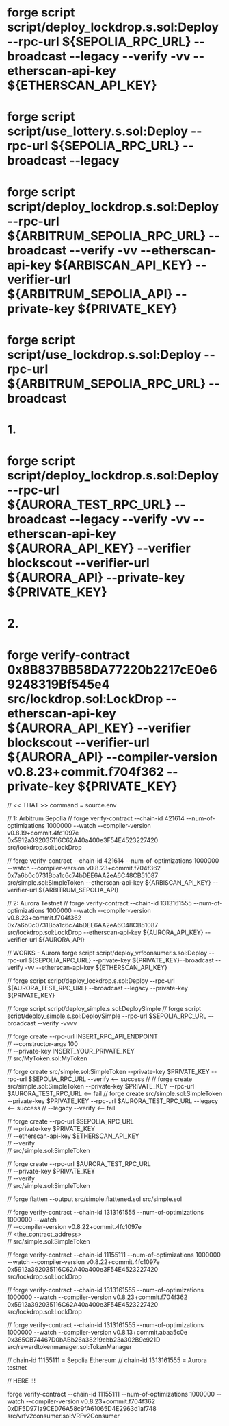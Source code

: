 # forge script script/deploy_lockdrop.s.sol:Deploy --rpc-url ${SEPOLIA_RPC_URL} --broadcast --legacy --verify -vv --etherscan-api-key ${ETHERSCAN_API_KEY}

# forge script script/use_lottery.s.sol:Deploy --rpc-url ${SEPOLIA_RPC_URL} --broadcast --legacy

# forge script script/deploy_lockdrop.s.sol:Deploy --rpc-url ${ARBITRUM_SEPOLIA_RPC_URL} --broadcast --verify -vv --etherscan-api-key ${ARBISCAN_API_KEY} --verifier-url ${ARBITRUM_SEPOLIA_API} --private-key ${PRIVATE_KEY} 

# forge script script/use_lockdrop.s.sol:Deploy --rpc-url ${ARBITRUM_SEPOLIA_RPC_URL} --broadcast

# 1.
# forge script script/deploy_lockdrop.s.sol:Deploy --rpc-url ${AURORA_TEST_RPC_URL} --broadcast --legacy --verify -vv --etherscan-api-key ${AURORA_API_KEY} --verifier blockscout --verifier-url ${AURORA_API} --private-key ${PRIVATE_KEY}

# 2.
# forge verify-contract 0x8B837BB58DA77220b2217cE0e69248319Bf545e4 src/lockdrop.sol:LockDrop --etherscan-api-key ${AURORA_API_KEY} --verifier blockscout --verifier-url ${AURORA_API} --compiler-version v0.8.23+commit.f704f362 --private-key ${PRIVATE_KEY}




// << THAT >> command =  source.env





// 1:  Arbitrum Sepolia
// forge verify-contract --chain-id 421614 --num-of-optimizations 1000000 --watch --compiler-version v0.8.19+commit.4fc1097e 0x5912a392035116C62A40a400e3F54E4523227420 src/lockdrop.sol:LockDrop

// forge verify-contract --chain-id 421614 --num-of-optimizations 1000000 --watch --compiler-version v0.8.23+commit.f704f362 0x7a6b0c0731Bba1c6c74bDEE6AA2eA6C48CB51087 src/simple.sol:SimpleToken --etherscan-api-key ${ARBISCAN_API_KEY} --verifier-url ${ARBITRUM_SEPOLIA_API}

// 2:  Aurora Testnet
// forge verify-contract --chain-id 1313161555 --num-of-optimizations 1000000 --watch --compiler-version v0.8.23+commit.f704f362  0x7a6b0c0731Bba1c6c74bDEE6AA2eA6C48CB51087 src/lockdrop.sol:LockDrop --etherscan-api-key ${AURORA_API_KEY} --verifier-url ${AURORA_API} 




// WORKS - Aurora 
forge script script/deploy_vrfconsumer.s.sol:Deploy --rpc-url ${SEPOLIA_RPC_URL} --private-key ${PRIVATE_KEY}--broadcast --verify -vv --etherscan-api-key ${ETHERSCAN_API_KEY}

// forge script script/deploy_lockdrop.s.sol:Deploy --rpc-url ${AURORA_TEST_RPC_URL} --broadcast --legacy --private-key ${PRIVATE_KEY}

// forge script script/deploy_simple.s.sol:DeploySimple
// forge script script/deploy_simple.s.sol:DeploySimple --rpc-url $SEPOLIA_RPC_URL --broadcast --verify -vvvv

// forge create --rpc-url INSERT_RPC_API_ENDPOINT \
// --constructor-args 100 \
// --private-key INSERT_YOUR_PRIVATE_KEY \
// src/MyToken.sol:MyToken

// forge create src/simple.sol:SimpleToken --private-key $PRIVATE_KEY --rpc-url $SEPOLIA_RPC_URL --verify      <-- success
//
// forge create src/simple.sol:SimpleToken --private-key $PRIVATE_KEY --rpc-url $AURORA_TEST_RPC_URL           <-- fail
// forge create src/simple.sol:SimpleToken --private-key $PRIVATE_KEY --rpc-url $AURORA_TEST_RPC_URL --legacy  <-- success
//      --legacy --verify       <-- fail

// forge create --rpc-url $SEPOLIA_RPC_URL \
// --private-key $PRIVATE_KEY \
// --etherscan-api-key $ETHERSCAN_API_KEY \
// --verify \
// src/simple.sol:SimpleToken

// forge create --rpc-url $AURORA_TEST_RPC_URL \
// --private-key $PRIVATE_KEY \
// --verify \
// src/simple.sol:SimpleToken

// forge flatten --output src/simple.flattened.sol src/simple.sol

// forge verify-contract --chain-id 1313161555 --num-of-optimizations 1000000 --watch \
//     --compiler-version v0.8.22+commit.4fc1097e \
//     <the_contract_address> \
//     src/simple.sol:SimpleToken

// forge verify-contract --chain-id 11155111 --num-of-optimizations 1000000 --watch --compiler-version v0.8.22+commit.4fc1097e 0x5912a392035116C62A40a400e3F54E4523227420 src/lockdrop.sol:LockDrop

// forge verify-contract --chain-id 1313161555 --num-of-optimizations 1000000 --watch --compiler-version v0.8.23+commit.f704f362 0x5912a392035116C62A40a400e3F54E4523227420 src/lockdrop.sol:LockDrop




// forge verify-contract --chain-id 1313161555 --num-of-optimizations 1000000 --watch --compiler-version v0.8.13+commit.abaa5c0e 0x365CB74467D0bABb26a38219cbb23a302B9c921D src/rewardtokenmanager.sol:TokenManager





// chain-id 11155111 = Sepolia Ethereum
// chain-id 1313161555 = Aurora testnet


// HERE !!!

forge verify-contract --chain-id 11155111 --num-of-optimizations 1000000 --watch --compiler-version v0.8.23+commit.f704f362 0xDF5D971a9CED76A58c9fA61065D4E2963d1af748 src/vrfv2consumer.sol:VRFv2Consumer

